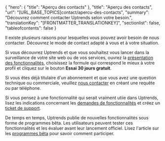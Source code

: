 {
  "hero": {
    "title": "Aperçu des contacts"
  },
  "title": "Aperçu des contacts",
  "url": "[URL_BASE_TOPICS]contact/apercu-des-contacts",
  "summary": "Découvrez comment contacter Uptrends selon votre besoin.",
  "translationKey": "[FRONTMATTER_TRANSLATIONKEY]",
  "sectionlist": false,
  "tableofcontents": false
}

Il existe plusieurs raisons pour lesquelles vous pouvez avoir besoin de nous contacter. Découvrez le mode de contact adapté à vous et à votre situation.

Si vous découvrez Uptrends et que vous souhaitez vous lancer dans la surveillance de votre site web ou de vos services, ouvrez la [présentation des fonctionnalités]([LINK_URL_1]), choisissez la formule qui correspond le mieux à votre profil et cliquez sur le bouton **Essai 30 jours gratuit**.

Si vous êtes déjà titulaire d'un abonnement et que vous avez une question technique ou commerciale, veuillez [nous contacter]([LINK_URL_2]) en créant une requête ou par téléphone.

Si vous pensez à une fonctionnalité qui serait vraiment utiie dans Uptrends, lisez les indications concernant les [demandes de fonctionnalités]([LINK_URL_3]) et créez un [ticket de support]([LINK_URL_4]).

De temps en temps, Uptrends publie de nouvelles fonctionnalités sous forme de programmes bêta. Les utilisateurs peuvent tester ces fonctionnalités et les évaluer avant leur lancement officiel. Lisez l'article sur les [programmes bêta]([LINK_URL_5]) pour savoir comment participer.

